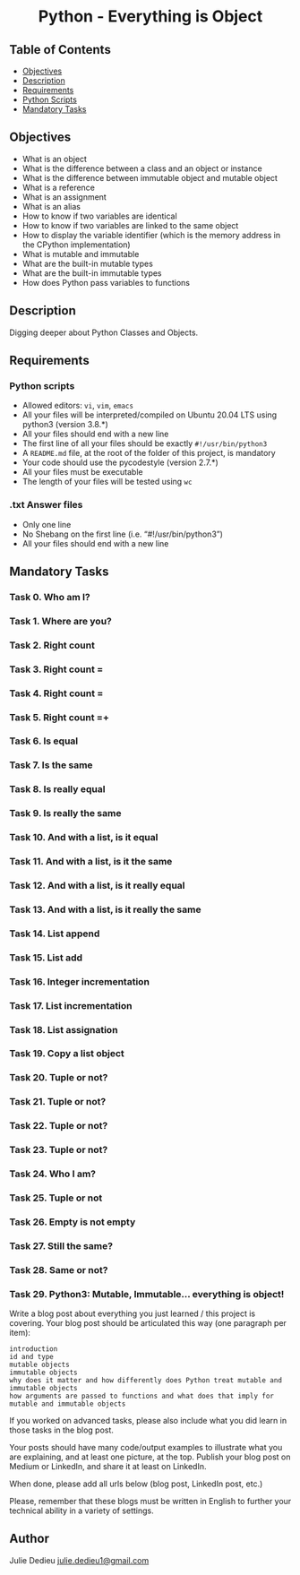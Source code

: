 # <p align="center">Python - Everything is Object</p>

## Table of Contents

- [Objectives](#objectives)
- [Description](#Descritpion)
- [Requirements](#requirements)
- [Python Scripts](#Python-Scripts)
- [Mandatory Tasks](#mandatory-tasks)

## Objectives

- What is an object
- What is the difference between a class and an object or instance
- What is the difference between immutable object and mutable object
- What is a reference
- What is an assignment
- What is an alias
- How to know if two variables are identical
- How to know if two variables are linked to the same object
- How to display the variable identifier (which is the memory address in the CPython implementation)
- What is mutable and immutable
- What are the built-in mutable types
- What are the built-in immutable types
- How does Python pass variables to functions

## Description

Digging deeper about Python Classes and Objects.

## Requirements

### Python scripts

- Allowed editors: `vi`, `vim`, `emacs`
- All your files will be interpreted/compiled on Ubuntu 20.04 LTS using python3 (version 3.8.*)
- All your files should end with a new line
- The first line of all your files should be exactly `#!/usr/bin/python3`
- A `README.md` file, at the root of the folder of this project, is mandatory
- Your code should use the pycodestyle (version 2.7.*)
- All your files must be executable
- The length of your files will be tested using `wc`

### .txt Answer files


- Only one line
- No Shebang on the first line (i.e. “#!/usr/bin/python3”)
- All your files should end with a new line

## Mandatory Tasks

### Task 0. Who am I?

### Task 1. Where are you?

### Task 2. Right count

### Task 3. Right count =

### Task 4. Right count =

### Task 5. Right count =+

### Task 6. Is equal

### Task 7. Is the same

### Task 8. Is really equal

### Task 9. Is really the same

### Task 10. And with a list, is it equal

### Task 11. And with a list, is it the same

### Task 12. And with a list, is it really equal

### Task 13. And with a list, is it really the same

### Task 14. List append

### Task 15. List add

### Task 16. Integer incrementation

### Task 17. List incrementation

### Task 18. List assignation

### Task 19. Copy a list object

### Task 20. Tuple or not?

### Task 21. Tuple or not?

### Task 22. Tuple or not?

### Task 23. Tuple or not?

### Task 24. Who I am?

### Task 25. Tuple or not

### Task 26. Empty is not empty

### Task 27. Still the same?

### Task 28. Same or not?

### Task 29. Python3: Mutable, Immutable... everything is object!

Write a blog post about everything you just learned / this project is covering. Your blog post should be articulated this way (one paragraph per item):

	introduction
	id and type
	mutable objects
	immutable objects
	why does it matter and how differently does Python treat mutable and immutable objects
	how arguments are passed to functions and what does that imply for mutable and immutable objects

If you worked on advanced tasks, please also include what you did learn in those tasks in the blog post.

Your posts should have many code/output examples to illustrate what you are explaining, and at least one picture, at the top. Publish your blog post on Medium or LinkedIn, and share it at least on LinkedIn.

When done, please add all urls below (blog post, LinkedIn post, etc.)

Please, remember that these blogs must be written in English to further your technical ability in a variety of settings.

## Author

Julie Dedieu <julie.dedieu1@gmail.com>
